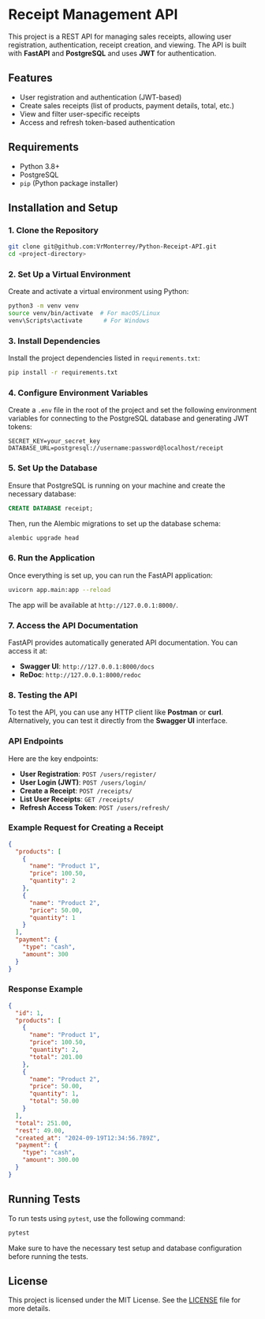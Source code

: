 # Receipt Management API

This project is a REST API for managing sales receipts, allowing user registration, authentication, receipt creation, and viewing. The API is built with **FastAPI** and **PostgreSQL** and uses **JWT** for authentication.

## Features

- User registration and authentication (JWT-based)
- Create sales receipts (list of products, payment details, total, etc.)
- View and filter user-specific receipts
- Access and refresh token-based authentication

## Requirements

- Python 3.8+
- PostgreSQL
- `pip` (Python package installer)

## Installation and Setup

### 1. Clone the Repository

```bash
git clone git@github.com:VrMonterrey/Python-Receipt-API.git
cd <project-directory>
```

### 2. Set Up a Virtual Environment

Create and activate a virtual environment using Python:

```bash
python3 -m venv venv
source venv/bin/activate  # For macOS/Linux
venv\Scripts\activate      # For Windows
```

### 3. Install Dependencies

Install the project dependencies listed in `requirements.txt`:

```bash
pip install -r requirements.txt
```

### 4. Configure Environment Variables

Create a `.env` file in the root of the project and set the following environment variables for connecting to the PostgreSQL database and generating JWT tokens:

```env
SECRET_KEY=your_secret_key
DATABASE_URL=postgresql://username:password@localhost/receipt
```

### 5. Set Up the Database

Ensure that PostgreSQL is running on your machine and create the necessary database:

```sql
CREATE DATABASE receipt;
```

Then, run the Alembic migrations to set up the database schema:

```bash
alembic upgrade head
```

### 6. Run the Application

Once everything is set up, you can run the FastAPI application:

```bash
uvicorn app.main:app --reload
```

The app will be available at `http://127.0.0.1:8000/`.

### 7. Access the API Documentation

FastAPI provides automatically generated API documentation. You can access it at:

- **Swagger UI**: `http://127.0.0.1:8000/docs`
- **ReDoc**: `http://127.0.0.1:8000/redoc`

### 8. Testing the API

To test the API, you can use any HTTP client like **Postman** or **curl**. Alternatively, you can test it directly from the **Swagger UI** interface.

### API Endpoints

Here are the key endpoints:

- **User Registration**: `POST /users/register/`
- **User Login (JWT)**: `POST /users/login/`
- **Create a Receipt**: `POST /receipts/`
- **List User Receipts**: `GET /receipts/`
- **Refresh Access Token**: `POST /users/refresh/`

### Example Request for Creating a Receipt

```json
{
  "products": [
    {
      "name": "Product 1",
      "price": 100.50,
      "quantity": 2
    },
    {
      "name": "Product 2",
      "price": 50.00,
      "quantity": 1
    }
  ],
  "payment": {
    "type": "cash",
    "amount": 300
  }
}
```

### Response Example

```json
{
  "id": 1,
  "products": [
    {
      "name": "Product 1",
      "price": 100.50,
      "quantity": 2,
      "total": 201.00
    },
    {
      "name": "Product 2",
      "price": 50.00,
      "quantity": 1,
      "total": 50.00
    }
  ],
  "total": 251.00,
  "rest": 49.00,
  "created_at": "2024-09-19T12:34:56.789Z",
  "payment": {
    "type": "cash",
    "amount": 300.00
  }
}
```

## Running Tests

To run tests using `pytest`, use the following command:

```bash
pytest
```

Make sure to have the necessary test setup and database configuration before running the tests.

## License

This project is licensed under the MIT License. See the [LICENSE](./LICENSE) file for more details.